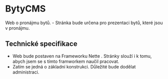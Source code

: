 BytyCMS
=======================

Web o pronájmu bytů. - Stránka bude určena pro prezentaci bytů, které jsou v pronájmu.


Technické specifikace
--------------------------

- Web bude postaven na Frameworku Nette . Stránky slouží i k tomu, abych jsem se s tímto framworkem naučil pracovat.
- Zatím se jedná o základní konstrukci. Důležité bude dodělat administraci.
